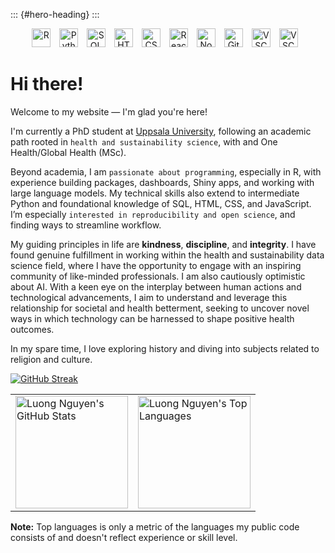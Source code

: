 ::: {#hero-heading}
:::

<!-- Search in "Go to file" here https://github.com/devicons/devicon -->
<p align="center" style="margin: 0em 0;">
<img src="https://cdn.jsdelivr.net/gh/devicons/devicon/icons/r/r-plain.svg" alt="R" width="30px"  style="padding-right:10px;" />
<img src="https://cdn.jsdelivr.net/gh/devicons/devicon/icons/python/python-plain.svg" alt="Python" width="30px" style="padding-right:10px;" />
<img src="https://cdn.jsdelivr.net/gh/devicons/devicon/icons/mysql/mysql-original.svg" alt="SQL" width="30px" style="padding-right:10px;" />
<img src="https://cdn.jsdelivr.net/gh/devicons/devicon/icons/html5/html5-original.svg" alt="HTML" width="30px" style="padding-right:10px;" />
<img src="https://cdn.jsdelivr.net/gh/devicons/devicon/icons/css3/css3-original.svg" alt="CSS" width="30px" style="padding-right:10px;" />
<img src="https://cdn.jsdelivr.net/gh/devicons/devicon/icons/react/react-original.svg" alt="React" width="30px" style="padding-right:10px;" />
<img src="https://cdn.jsdelivr.net/gh/devicons/devicon/icons/nodejs/nodejs-original.svg" alt="NodeJS" width="30px" style="padding-right:10px;" />
<img src="https://cdn.jsdelivr.net/gh/devicons/devicon/icons/git/git-original.svg" alt="Git" width="30px" style="padding-right:10px;" />
<img src="https://cdn.jsdelivr.net/gh/devicons/devicon/icons/vscode/vscode-original.svg" alt="VSCode" width="30px" style="padding-right:10px;" />
<img src="https://cdn.jsdelivr.net/gh/devicons/devicon/icons/rstudio/rstudio-original.svg" alt="VSCode" width="30px" style="padding-right:10px;" />
</p>


# Hi there!

Welcome to my website — I'm glad you're here!


I'm currently a PhD student at [Uppsala University](https://www.uu.se/en/contact-and-organisation/staff?query=N21-1055), following an academic path rooted in `health and sustainability science`, with  and One Health/Global Health (MSc).

Beyond academia, I am `passionate about programming`, especially in R, with experience building packages, dashboards, Shiny apps, and working with large language models. My technical skills also extend to intermediate Python and foundational knowledge of SQL, HTML, CSS, and JavaScript. I’m especially `interested in reproducibility and open science`, and finding ways to streamline workflow.

My guiding principles in life are **kindness**, **discipline**, and **integrity**. I have found genuine fulfillment in working within the health and sustainability data science field, where I have the opportunity to engage with an inspiring community of like-minded professionals. I am also cautiously optimistic about AI. With a keen eye on the interplay between human actions and technological advancements, I aim to understand and leverage this relationship for societal and health betterment, seeking to uncover novel ways in which technology can be harnessed to shape positive health outcomes.

In my spare time, I love exploring history and diving into subjects related to religion and culture.

[![GitHub Streak](https://streak-stats.demolab.com?user=ntluong95&theme=react&hide_border=true&fire=FF8C3E&ring=FF9FE1&stroke=FF9FE1)](https://git.io/streak-stats)

<table>
  <tr>
    <td>
      <a href="https://github.com/anuraghazra/github-readme-stats">
        <img
          src="https://github-readme-stats-wdme.vercel.app/api?username=ntluong95&theme=react&text_color=7cc0e2&title_color=7cc0e2&show_icons=true&icon_color=ff9fe1&hide_border=true"
          alt="Luong Nguyen's GitHub Stats"
          height="180"
        />
      </a>
    </td>
    <td>
      <a href="https://github.com/anuraghazra/github-readme-stats">
        <img
          src="https://github-readme-stats-wdme.vercel.app/api/top-langs/?username=ntluong95&layout=compact&theme=react&text_color=7cc0e2&title_color=7cc0e2&hide_border=true&hide=shell,css,html"
          alt="Luong Nguyen's Top Languages"
          height="180"
        />
      </a>
    </td>
  </tr>
</table>

<b>Note:</b> Top languages is only a metric of the languages my public code consists of and doesn't reflect experience or skill level.